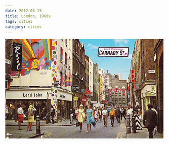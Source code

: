 ```yaml
---
date: 2012-06-15
title: London, 1960s
tags: cities
category: cities
---
```


![londoncarnaby2](https://raw.githubusercontent.com/muneer78/muneer78.github.io/master/images/London2.jpg)



